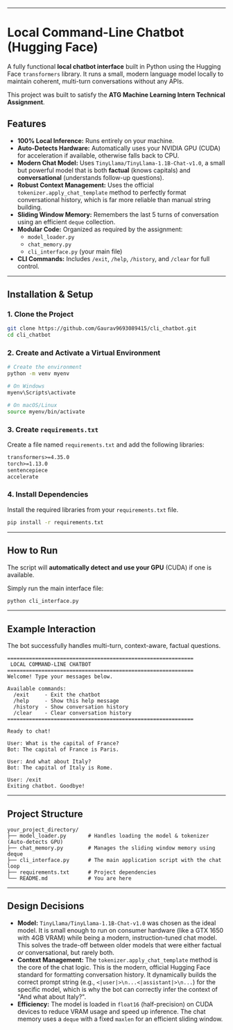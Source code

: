 
-----

# Local Command-Line Chatbot (Hugging Face)

A fully functional **local chatbot interface** built in Python using the Hugging Face `transformers` library. It runs a small, modern language model locally to maintain coherent, multi-turn conversations without any APIs.

This project was built to satisfy the **ATG Machine Learning Intern Technical Assignment**.

##  Features

  * **100% Local Inference:** Runs entirely on your machine.
  * **Auto-Detects Hardware:** Automatically uses your NVIDIA GPU (CUDA) for acceleration if available, otherwise falls back to CPU.
  * **Modern Chat Model:** Uses `TinyLlama/TinyLlama-1.1B-Chat-v1.0`, a small but powerful model that is both **factual** (knows capitals) and **conversational** (understands follow-up questions).
  * **Robust Context Management:** Uses the official `tokenizer.apply_chat_template` method to perfectly format conversational history, which is far more reliable than manual string building.
  * **Sliding Window Memory:** Remembers the last 5 turns of conversation using an efficient `deque` collection.
  * **Modular Code:** Organized as required by the assignment:
      * `model_loader.py`
      * `chat_memory.py`
      * `cli_interface.py` (your main file)
  * **CLI Commands:** Includes `/exit`, `/help`, `/history`, and `/clear` for full control.

-----

##  Installation & Setup

### 1\. Clone the Project

```bash
git clone https://github.com/Gaurav9693089415/cli_chatbot.git
cd cli_chatbot
```

### 2\. Create and Activate a Virtual Environment

```bash
# Create the environment
python -m venv myenv

# On Windows
myenv\Scripts\activate

# On macOS/Linux
source myenv/bin/activate
```

### 3\. Create `requirements.txt`

Create a file named `requirements.txt` and add the following libraries:

```txt
transformers>=4.35.0
torch>=1.13.0
sentencepiece
accelerate
```

### 4\. Install Dependencies

Install the required libraries from your `requirements.txt` file.

```bash
pip install -r requirements.txt
```

-----

##  How to Run

The script will **automatically detect and use your GPU** (CUDA) if one is available.

Simply run the main interface file:

```bash
python cli_interface.py
```

-----

##  Example Interaction

The bot successfully handles multi-turn, context-aware, factual questions.

```
============================================================
 LOCAL COMMAND-LINE CHATBOT
============================================================
Welcome! Type your messages below.

Available commands:
  /exit     - Exit the chatbot
  /help     - Show this help message
  /history  - Show conversation history
  /clear    - Clear conversation history
============================================================

Ready to chat!

User: What is the capital of France?
Bot: The capital of France is Paris.

User: And what about Italy?
Bot: The capital of Italy is Rome.

User: /exit
Exiting chatbot. Goodbye!
```

-----

##  Project Structure

```
your_project_directory/
├── model_loader.py       # Handles loading the model & tokenizer (Auto-detects GPU)
├── chat_memory.py        # Manages the sliding window memory using deque
├── cli_interface.py      # The main application script with the chat loop
├── requirements.txt      # Project dependencies
└── README.md             # You are here
```

-----

##  Design Decisions

  * **Model:** `TinyLlama/TinyLlama-1.1B-Chat-v1.0` was chosen as the ideal model. It is small enough to run on consumer hardware (like a GTX 1650 with 4GB VRAM) while being a modern, instruction-tuned chat model. This solves the trade-off between older models that were either factual *or* conversational, but rarely both.
  * **Context Management:** The `tokenizer.apply_chat_template` method is the core of the chat logic. This is the modern, official Hugging Face standard for formatting conversation history. It dynamically builds the correct prompt string (e.g., `<|user|>\n...<|assistant|>\n...`) for the specific model, which is why the bot can correctly infer the context of "And what about Italy?".
  * **Efficiency:** The model is loaded in `float16` (half-precision) on CUDA devices to reduce VRAM usage and speed up inference. The chat memory uses a `deque` with a fixed `maxlen` for an efficient sliding window.
